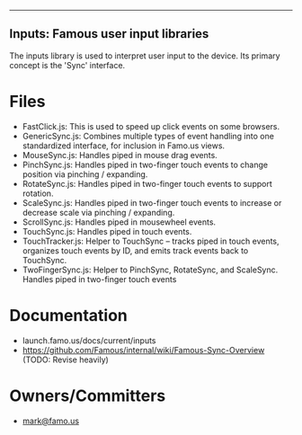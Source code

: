 -----------------------------------
Inputs: Famous user input libraries
-----------------------------------

The inputs library is used to interpret user input to the device.
Its primary concept is the 'Sync' interface.

# Files

- FastClick.js: This is used to speed up click events on some browsers.
- GenericSync.js: Combines multiple types of event handling into one standardized interface,
  for inclusion in Famo.us views.
- MouseSync.js:  Handles piped in mouse drag events.
- PinchSync.js: Handles piped in two-finger touch events to change position via pinching / expanding.
- RotateSync.js:  Handles piped in two-finger touch events to support rotation.
- ScaleSync.js:  Handles piped in two-finger touch events to increase or decrease scale via pinching / expanding.
- ScrollSync.js: Handles piped in mousewheel events.
- TouchSync.js: Handles piped in touch events.
- TouchTracker.js: Helper to TouchSync – tracks piped in touch events, organizes touch
  events by ID, and emits track events back to TouchSync.
- TwoFingerSync.js:  Helper to PinchSync, RotateSync, and ScaleSync. Handles piped in two-finger touch events

# Documentation
- launch.famo.us/docs/current/inputs
- https://github.com/Famous/internal/wiki/Famous-Sync-Overview (TODO: Revise heavily)

# Owners/Committers
- mark@famo.us

